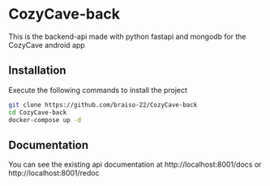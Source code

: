 # CozyCave-back

This is the backend-api made with python fastapi and mongodb for the CozyCave android app

## Installation

Execute the following commands to install the project

```bash
git clone https://github.com/braiso-22/CozyCave-back
cd CozyCave-back
docker-compose up -d
```

## Documentation

You can see the existing api documentation at http://localhost:8001/docs or http://localhost:8001/redoc